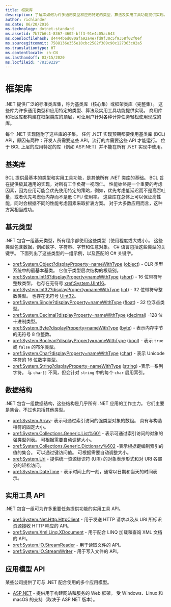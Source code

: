 ```yaml
---
title: 框架库
description: 了解库如何为许多通用类型和应用特定的类型、算法及实用工具功能提供实现。
author: richlander
ms.date: 06/20/2016
ms.technology: dotnet-standard
ms.assetid: 7b77b6c1-8367-4602-bff3-91e4c05ac643
ms.openlocfilehash: d4444b6d080afa92a4e7fd9f30c5f9358f02f0ef
ms.sourcegitcommit: 7588136e355e10cbc2582f389c90c127363c02a5
ms.translationtype: HT
ms.contentlocale: zh-CN
ms.lasthandoff: 03/15/2020
ms.locfileid: "78159229"
---
```

# <a name="framework-libraries"></a>框架库

.NET 提供广泛的标准类库集，称为基类库（核心集）或框架类库（完整集）。 这些库为许多通用类型和应用特定的类型、算法及实用工具功能提供实现。 商用库和社区库都构建在框架类库的顶层，可让用户针对各种计算任务轻松使用现成的库。

每个 .NET 实现随附了这些库的子集。 任何 .NET 实现预期都要使用基类库 (BCL) API，原因有两种：开发人员需要这些 API，流行的库需要这些 API 才能运行。 位于 BCL 上层的应用特定的库（例如 ASP.NET）并不能在所有 .NET 实现中使用。

## <a name="base-class-libraries"></a>基类库

BCL 提供最基本的类型和实用工具功能，是其他所有 .NET 类库的基础。 BCL 旨在提供极其通用的实现，对所有工作负荷一视同仁。 性能始终是一个重要的考虑因素，因为应用可能会优先使用特定的策略，例如，优先考虑低延迟而不是高吞吐量，或者优先考虑低内存而不是低 CPU 使用率。 这些库在总体上可以保证高性能，同时会根据不同的性能考虑因素采取折衷方案。 对于大多数应用而言，这种方案相当成功。

## <a name="primitive-types"></a>基元类型

.NET 包含一组基元类型，所有程序都使用这些类型（使用程度或大或小）。 这些类型包含数据，例如数字、字符串、字节和任意对象。 C# 语言包括这些类型的关键字。 下面列出了这些类型的一组示例，以及匹配的 C# 关键字。

* <xref:System.Object?displayProperty=nameWithType> ([object](../csharp/language-reference/builtin-types/reference-types.md#the-object-type)) - CLR 类型系统中的最基本基类。 它位于类型层次结构的根级别。
* <xref:System.Int16?displayProperty=nameWithType> ([short](../csharp/language-reference/builtin-types/integral-numeric-types.md)) - 16 位带符号整数类型。 也存在无符号 <xref:System.UInt16>。
* <xref:System.Int32?displayProperty=nameWithType> ([int](../csharp/language-reference/builtin-types/integral-numeric-types.md)) - 32 位带符号整数类型。 也存在无符号 [UInt32](../csharp/language-reference/builtin-types/integral-numeric-types.md)。
* <xref:System.Single?displayProperty=nameWithType> ([float](../csharp/language-reference/builtin-types/floating-point-numeric-types.md)) - 32 位浮点类型。
* <xref:System.Decimal?displayProperty=nameWithType> ([decimal](../csharp/language-reference/builtin-types/floating-point-numeric-types.md)) -128 位十进制类型。
* <xref:System.Byte?displayProperty=nameWithType> ([byte](../csharp/language-reference/builtin-types/integral-numeric-types.md)) - 表示内存字节的无符号 8 位整数。
* <xref:System.Boolean?displayProperty=nameWithType> ([bool](../csharp/language-reference/builtin-types/bool.md)) - 表示 `true` 或 `false` 的布尔类型。
* <xref:System.Char?displayProperty=nameWithType> ([char](../csharp/language-reference/builtin-types/char.md)) - 表示 Unicode 字符的 16 位数字类型。
* <xref:System.String?displayProperty=nameWithType> ([string](../csharp/language-reference/builtin-types/reference-types.md#the-string-type)) -表示一系列字符。 与 `char[]` 不同，但会针对 `string` 中的每个 `char` 启用索引。

## <a name="data-structures"></a>数据结构

.NET 包含一组数据结构，这些结构是几乎所有 .NET 应用的工作主力。 它们主要是集合，不过也包括其他类型。

* <xref:System.Array>- 表示可通过索引访问的强类型对象的数组。 具有与构造相符的固定大小。
* <xref:System.Collections.Generic.List%601> - 表示可通过索引访问的对象的强类型列表。 可根据需要自动调整大小。
* <xref:System.Collections.Generic.Dictionary%602> -表示根据键编制索引的值的集合。 可以通过键访问值。 可根据需要自动调整大小。
* <xref:System.Uri> - 提供统一资源标识符 (URI) 的对象表示形式和对 URI 各部分的轻松访问。
* <xref:System.DateTime> - 表示时间上的一刻，通常以日期和当天的时间表示。

## <a name="utility-apis"></a>实用工具 API

.NET 包含一组可为许多重要任务提供功能的实用工具 API。

* <xref:System.Net.Http.HttpClient> - 用于发送 HTTP 请求以及从 URI 所标识资源接收 HTTP 响应的 API。
* <xref:System.Xml.Linq.XDocument> - 用于配合 LINQ 加载和查询 XML 文档的 API。
* <xref:System.IO.StreamReader> - 用于读取文件的 API。
* <xref:System.IO.StreamWriter> - 用于写入文件的 API。

## <a name="app-model-apis"></a>应用模型 API

某些公司提供了可与 .NET 配合使用的多个应用模型。

* [ASP.NET](https://www.asp.net) - 提供用于构建网站和服务的 Web 框架。 受 Windows、Linux 和 macOS 的支持（取决于 ASP.NET 版本）。

